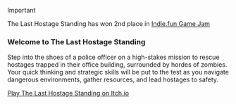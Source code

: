 > [!IMPORTANT]
>The Last Hostage Standing has won 2nd place in [Indie.fun Game Jam](https://itch.io/jam/indiefun-game-jam)

### Welcome to The Last Hostage Standing

Step into the shoes of a police officer on a high-stakes mission to rescue hostages trapped in their office building, surrounded by hordes of zombies. Your quick thinking and strategic skills will be put to the test as you navigate dangerous environments, gather resources, and lead hostages to safety.

[Play The Last Hostage Standing on Itch.io](https://khalilakm.itch.io/the-last-hostage-standing)  
